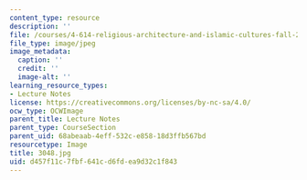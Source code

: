 ```yaml
---
content_type: resource
description: ''
file: /courses/4-614-religious-architecture-and-islamic-cultures-fall-2002/d457f11c7fbf641cd6fdea9d32c1f843_3048.jpg
file_type: image/jpeg
image_metadata:
  caption: ''
  credit: ''
  image-alt: ''
learning_resource_types:
- Lecture Notes
license: https://creativecommons.org/licenses/by-nc-sa/4.0/
ocw_type: OCWImage
parent_title: Lecture Notes
parent_type: CourseSection
parent_uid: 68abeaab-4eff-532c-e858-18d3ffb567bd
resourcetype: Image
title: 3048.jpg
uid: d457f11c-7fbf-641c-d6fd-ea9d32c1f843
---
```

